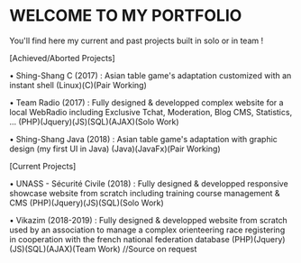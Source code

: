 <h1>WELCOME TO MY PORTFOLIO</h1> 

You'll find here my current and past projects built in solo or in team !


[Achieved/Aborted Projects]

• Shing-Shang C (2017) : Asian table game's adaptation customized with an instant shell
(Linux)(C)(Pair Working)

• Team Radio (2017) : Fully designed & developped complex website for a local WebRadio including Exclusive Tchat, Moderation, Blog CMS, Statistics, ...
(PHP)(Jquery)(JS)(SQL)(AJAX)(Solo Work)

• Shing-Shang Java (2018) : Asian table game's adaptation with graphic design (my first UI in Java)
(Java)(JavaFx)(Pair Working)

[Current Projects]

• UNASS - Sécurité Civile (2018) : Fully designed & developped responsive showcase website from scratch including training course management & CMS
(PHP)(Jquery)(JS)(SQL)(Solo Work)

• Vikazim (2018-2019) : Fully designed & developped website from scratch used by an association to manage a complex orienteering race registering in cooperation with the french national federation database
(PHP)(Jquery)(JS)(SQL)(AJAX)(Team Work)
//Source on request
